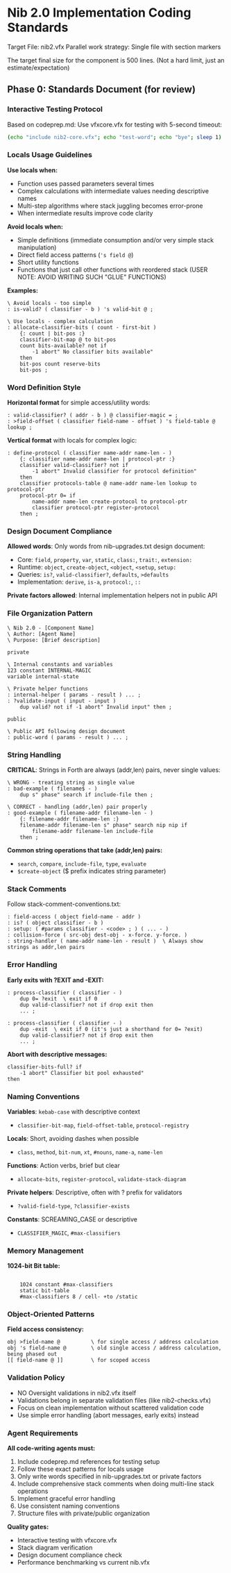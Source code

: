 # Nib 2.0 Implementation Coding Standards

Target File: nib2.vfx
Parallel work strategy: Single file with section markers

The target final size for the component is 500 lines.  (Not a hard limit, just an estimate/expectation)

## Phase 0: Standards Document (for review)

### Interactive Testing Protocol
Based on codeprep.md: Use vfxcore.vfx for testing with 5-second timeout:
```bash
(echo "include nib2-core.vfx"; echo "test-word"; echo "bye"; sleep 1) | vfxlin include engineer/vfxcore.vfx
```

### Locals Usage Guidelines

**Use locals when:**
- Function uses passed parameters several times
- Complex calculations with intermediate values needing descriptive names
- Multi-step algorithms where stack juggling becomes error-prone
- When intermediate results improve code clarity

**Avoid locals when:**
- Simple definitions (immediate consumption and/or very simple stack manipulation)
- Direct field access patterns (`'s field @`)
- Short utility functions
- Functions that just call other functions with reordered stack (USER NOTE: AVOID WRITING SUCH "GLUE" FUNCTIONS)

**Examples:**
```forth
\ Avoid locals - too simple
: is-valid? ( classifier - b ) 's valid-bit @ ;

\ Use locals - complex calculation
: allocate-classifier-bits ( count - first-bit )
    {: count | bit-pos :}
    classifier-bit-map @ to bit-pos
    count bits-available? not if
        -1 abort" No classifier bits available"
    then
    bit-pos count reserve-bits
    bit-pos ;
```

### Word Definition Style

**Horizontal format** for simple access/utility words:
```forth
: valid-classifier? ( addr - b ) @ classifier-magic = ;
: >field-offset ( classifier field-name - offset ) 's field-table @ lookup ;
```

**Vertical format** with locals for complex logic:
```forth
: define-protocol ( classifier name-addr name-len - )
    {: classifier name-addr name-len | protocol-ptr :}
    classifier valid-classifier? not if
        -1 abort" Invalid classifier for protocol definition"
    then
    classifier protocols-table @ name-addr name-len lookup to protocol-ptr
    protocol-ptr 0= if
        name-addr name-len create-protocol to protocol-ptr
        classifier protocol-ptr register-protocol
    then ;
```

### Design Document Compliance

**Allowed words**: Only words from nib-upgrades.txt design document:
- Core: `field`, `property`, `var`, `static`, `class:`, `trait:`, `extension:`
- Runtime: `object`, `create-object`, `<object`, `<setup`, `setup:`
- Queries: `is?`, `valid-classifier?`, `defaults`, `>defaults`
- Implementation: `derive`, `is-a`, `protocol:`, `::`

**Private factors allowed**: Internal implementation helpers not in public API

### File Organization Pattern

```forth
\ Nib 2.0 - [Component Name]
\ Author: [Agent Name] 
\ Purpose: [Brief description]

private

\ Internal constants and variables
123 constant INTERNAL-MAGIC
variable internal-state

\ Private helper functions
: internal-helper ( params - result ) ... ;
: ?validate-input ( input - input ) 
    dup valid? not if -1 abort" Invalid input" then ;

public

\ Public API following design document
: public-word ( params - result ) ... ;
```

### String Handling

**CRITICAL**: Strings in Forth are always (addr,len) pairs, never single values:
```forth
\ WRONG - treating string as single value
: bad-example ( filename$ - )
    dup s" phase" search if include-file then ;

\ CORRECT - handling (addr,len) pair properly
: good-example ( filename-addr filename-len - )
    {: filename-addr filename-len :}
    filename-addr filename-len s" phase" search nip nip if
        filename-addr filename-len include-file
    then ;
```

**Common string operations that take (addr,len) pairs:**
- `search`, `compare`, `include-file`, `type`, `evaluate`
- `$create-object` ($ prefix indicates string parameter)

### Stack Comments

Follow stack-comment-conventions.txt:
```forth
: field-access ( object field-name - addr )
: is? ( object classifier - b )  
: setup: ( #params classifier - <code> ; ) ( ... - )
: collision-force ( src-obj dest-obj - x-force. y-force. )
: string-handler ( name-addr name-len - result )  \ Always show strings as addr,len pairs
```

### Error Handling

**Early exits with ?EXIT and -EXIT:**
```forth
: process-classifier ( classifier - )
    dup 0= ?exit  \ exit if 0 
    dup valid-classifier? not if drop exit then
    ... ;

: process-classifier ( classifier - )
    dup -exit  \ exit if 0 (it's just a shorthand for 0= ?exit)
    dup valid-classifier? not if drop exit then
    ... ;
```

**Abort with descriptive messages:**
```forth
classifier-bits-full? if
    -1 abort" Classifier bit pool exhausted"
then
```

### Naming Conventions

**Variables**: `kebab-case` with descriptive context
- `classifier-bit-map`, `field-offset-table`, `protocol-registry`

**Locals**: Short, avoiding dashes when possible
- `class`, `method`, `bit-num`, `xt`, `#nouns`, `name-a`, `name-len`

**Functions**: Action verbs, brief but clear
- `allocate-bits`, `register-protocol`, `validate-stack-diagram`

**Private helpers**: Descriptive, often with ? prefix for validators
- `?valid-field-type`, `?classifier-exists`

**Constants**: SCREAMING_CASE or descriptive
- `CLASSIFIER_MAGIC`, `#max-classifiers`

### Memory Management

**1024-bit Bit table:**
```forth
    
    1024 constant #max-classifiers
    static bit-table
    #max-classifiers 8 / cell- +to /static

```

### Object-Oriented Patterns

**Field access consistency:**
```forth
obj >field-name @          \ for single access / address calculation
obj 's field-name @        \ old single access / address calculation, being phased out
[[ field-name @ ]]         \ for scoped access
```

###  Validation Policy
- NO Oversight validations in nib2.vfx itself
- Validations belong in separate validation files (like nib2-checks.vfx)
- Focus on clean implementation without scattered validation code
- Use simple error handling (abort messages, early exits) instead

### Agent Requirements

**All code-writing agents must:**
1. Include codeprep.md references for testing setup
2. Follow these exact patterns for locals usage
3. Only write words specified in nib-upgrades.txt or private factors
4. Include comprehensive stack comments when doing multi-line stack operations
5. Implement graceful error handling
6. Use consistent naming conventions
7. Structure files with private/public organization

**Quality gates:**
- Interactive testing with vfxcore.vfx
- Stack diagram verification
- Design document compliance check
- Performance benchmarking vs current nib.vfx